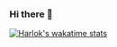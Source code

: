 ### Hi there 👋


[![Harlok's wakatime stats](https://github-readme-stats.vercel.app/api/wakatime?username=DAndrei)](https://github.com/anuraghazra/github-readme-stats)
